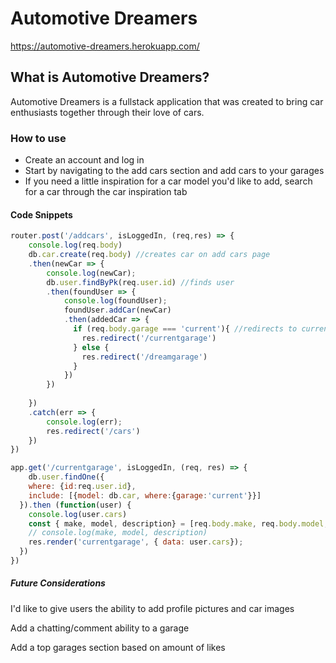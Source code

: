 # Automotive Dreamers

https://automotive-dreamers.herokuapp.com/

## What is Automotive Dreamers?

Automotive Dreamers is a fullstack application that was created to bring car enthusiasts together through their love of cars.

### How to use

* Create an account and log in
* Start by navigating to the add cars section and add cars to your garages
* If you need a little inspiration for a car model you'd like to add, search for a car through the car inspiration tab

#### Code Snippets

```js
router.post('/addcars', isLoggedIn, (req,res) => {
    console.log(req.body)
    db.car.create(req.body) //creates car on add cars page
    .then(newCar => {
        console.log(newCar);
        db.user.findByPk(req.user.id) //finds user
        .then(foundUser => {
            console.log(foundUser);
            foundUser.addCar(newCar)
            .then(addedCar => {
              if (req.body.garage === 'current'){ //redirects to current garage is selected, else redirect to dream garage
                res.redirect('/currentgarage')
              } else {
                res.redirect('/dreamgarage')
              }
            })
        })
    
    })
    .catch(err => {
        console.log(err);
        res.redirect('/cars')
    })
})
```

```js
app.get('/currentgarage', isLoggedIn, (req, res) => {
    db.user.findOne({
    where: {id:req.user.id},
    include: [{model: db.car, where:{garage:'current'}}]
  }).then (function(user) {
    console.log(user.cars)
    const { make, model, description} = [req.body.make, req.body.model, req.body.description]
    // console.log(make, model, description)
    res.render('currentgarage', { data: user.cars});
  })
})
```



##### Future Considerations

I'd like to give users the ability to add profile pictures and car images

Add a chatting/comment ability to a garage

Add a top garages section based on amount of likes

